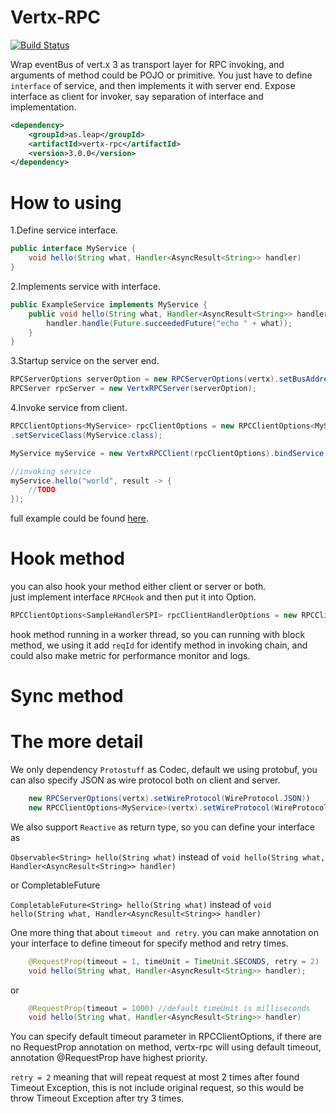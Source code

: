 Vertx-RPC
=====

[![Build Status](https://travis-ci.org/LeapAppServices/vertx-rpc.svg?branch=master)](https://travis-ci.org/LeapAppServices/vertx-rpc)	

Wrap eventBus of vert.x 3 as transport layer for RPC invoking, and arguments of method could be POJO or primitive.
You just have to define `interface` of service, and then implements it with server end.
Expose interface as client for invoker, say separation of interface and implementation.


```xml
<dependency>
	<groupId>as.leap</groupId>
	<artifactId>vertx-rpc</artifactId>
	<version>3.0.0</version>
</dependency>
```

How to using
=======

1.Define service interface.

```java
public interface MyService {
	void hello(String what, Handler<AsyncResult<String>> handler)
}
```


2.Implements service with interface.

```java
public ExampleService implements MyService {
  	public void hello(String what, Handler<AsyncResult<String>> handler) {
		handler.handle(Future.succeededFuture("echo " + what));
    }
}
```		

3.Startup service on the server end.

```java
RPCServerOptions serverOption = new RPCServerOptions(vertx).setBusAddress("Address").addService(new ExampleService());
RPCServer rpcServer = new VertxRPCServer(serverOption);
```

4.Invoke service from client.

```java
RPCClientOptions<MyService> rpcClientOptions = new RPCClientOptions<MyService>(vertx).setBusAddress("Address")
.setServiceClass(MyService.class);

MyService myService = new VertxRPCClient(rpcClientOptions).bindService();

//invoking service
myService.hello("world", result -> {
	//TODO
});
```
	
full example could be found [here](https://github.com/stream1984/vertx-rpc-example).

Hook method
=========
you can also hook your method either client or server or both.  
just implement interface `RPCHook` and then put it into Option.  

```java
RPCClientOptions<SampleHandlerSPI> rpcClientHandlerOptions = new RPCClientOptions<SampleHandlerSPI>(vertx).setRpcHook(new ClientServiceHook())
```

hook method running in a worker thread, so you can running with block method, we using it add `reqId` for identify method in invoking chain, and could also make metric for performance monitor and logs. 


Sync method
=========




The more detail
=========

We only dependency `Protostuff` as Codec, default we using protobuf, you can also specify JSON as wire protocol both on client and server.

```java
    new RPCServerOptions(vertx).setWireProtocol(WireProtocol.JSON))
    new RPCClientOptions<MyService>(vertx).setWireProtocol(WireProtocol.JSON))	
```
We also support `Reactive` as return type, so you can define your interface as

`Observable<String> hello(String what)` instead of `void hello(String what, Handler<AsyncResult<String>> handler)`

or CompletableFuture

`CompletableFuture<String> hello(String what)` instead of `void hello(String what, Handler<AsyncResult<String>> handler)`

One more thing that about `timeout and retry`.
you can make annotation on your interface to define timeout for specify method and retry times.

```java
    @RequestProp(timeout = 1, timeUnit = TimeUnit.SECONDS, retry = 2)
    void hello(String what, Handler<AsyncResult<String>> handler);
```
or
```java
	@RequestProp(timeout = 1000) //default timeUnit is milliseconds
    void hello(String what, Handler<AsyncResult<String>> handler)
```
You can specify default timeout parameter in RPCClientOptions, if there are no RequestProp annotation on method, vertx-rpc will using
default timeout, annotation @RequestProp have highest priority.

`retry = 2` meaning that will repeat request at most 2 times after found Timeout Exception,
this is not include original request, so this would be throw Timeout Exception after try 3 times.

